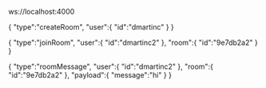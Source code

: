 ws://localhost:4000

{ "type":"createRoom", "user":{ "id":"dmartinc" } }

{ "type":"joinRoom", "user":{ "id":"dmartinc2" }, "room":{ "id":"9e7db2a2" } }

{ "type":"roomMessage", "user":{ "id":"dmartinc2" }, "room":{ "id":"9e7db2a2" }, "payload":{ "message":"hi" } }
